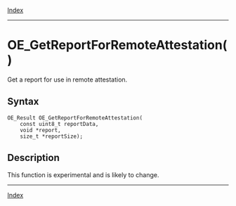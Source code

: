 [Index](index.md)

---
# OE_GetReportForRemoteAttestation()

Get a report for use in remote attestation.

## Syntax

    OE_Result OE_GetReportForRemoteAttestation(
        const uint8_t reportData,
        void *report,
        size_t *reportSize);
## Description 

This function is experimental and is likely to change.

---
[Index](index.md)

